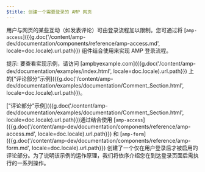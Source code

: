 ```yaml
---
$title: 创建一个需要登录的 AMP 网页
---
```

用户与网页的某些互动（如发表评论）可由登录流程加以限制。您可通过将 [`amp-access`]({{g.doc('/content/amp-dev/documentation/components/reference/amp-access.md', locale=doc.locale).url.path}}) 组件结合使用来实现 AMP 登录流程。

提示: 要查看实现示例，请访问 [ampbyexample.com]({{g.doc('/content/amp-dev/documentation/examples/index.html', locale=doc.locale).url.path}}) 上的[“评论部分”示例]({{g.doc('/content/amp-dev/documentation/examples/documentation/Comment_Section.html', locale=doc.locale).url.path}})。

[“评论部分”示例]({{g.doc('/content/amp-dev/documentation/examples/documentation/Comment_Section.html', locale=doc.locale).url.path}})通过结合使用 [`amp-access`]({{g.doc('/content/amp-dev/documentation/components/reference/amp-access.md', locale=doc.locale).url.path}}) 和 [`amp-form`]({{g.doc('/content/amp-dev/documentation/components/reference/amp-form.md', locale=doc.locale).url.path}}) 创建了一个仅在用户登录后才被启用的评论部分。为了说明该示例的运作原理，我们将依序介绍您在到达登录页面后需执行的一系列操作。
